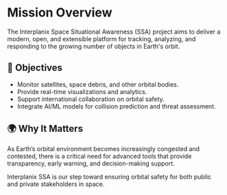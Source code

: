 # Mission Overview

The Interplanix Space Situational Awareness (SSA) project aims to deliver a modern, open, and extensible platform for tracking, analyzing, and responding to the growing number of objects in Earth's orbit.

## 🎯 Objectives

- Monitor satellites, space debris, and other orbital bodies.
- Provide real-time visualizations and analytics.
- Support international collaboration on orbital safety.
- Integrate AI/ML models for collision prediction and threat assessment.

## 🌍 Why It Matters

As Earth’s orbital environment becomes increasingly congested and contested, there is a critical need for advanced tools that provide transparency, early warning, and decision-making support.

Interplanix SSA is our step toward ensuring orbital safety for both public and private stakeholders in space.

